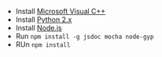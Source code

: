 - Install [Microsoft Visual C++](https://www.microsoft.com/en-us/download/details.aspx?id=48145)
- Install [Python 2.x](https://www.python.org/downloads/)
- Install [Node.js](https://nodejs.org/en/download/current/)
- Run `npm install -g jsdoc mocha node-gyp`
- RUn `npm install`
